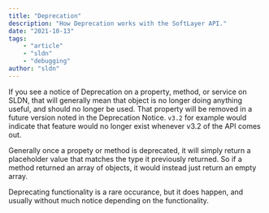 ```yaml
---
title: "Deprecation"
description: "How Deprecation works with the SoftLayer API."
date: "2021-10-13"
tags:
    - "article"
    - "sldn"
    - "debugging"
author: "sldn"
---
```


If you see a notice of Deprecation on a property, method, or service on SLDN, that will generally mean that object is no longer doing anything useful, and should no longer be used. That property will be removed in a future version noted in the Deprecation Notice. `v3.2` for example would indicate that feature would no longer exist whenever v3.2 of the API comes out.

Generally once a propety or method is deprecated, it will simply return a placeholder value that matches the type it previously returned. So if a method returned an array of objects, it would instead just return an empty array.

Deprecating functionality is a rare occurance, but it does happen, and usually without much notice depending on the functionality.
